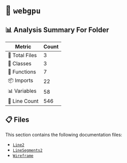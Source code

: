 # 📁 `webgpu`

## 📊 Analysis Summary For Folder

| Metric | Count |
|--------|-------|
| 📁 Total Files | 3 |
| 🧱 Classes | 3 |
| 🔧 Functions | 7 |
| 📦 Imports | 22 |
| 📊 Variables | 58 |
| 🔢 Line Count | 546 |


## 📋 Files

This section contains the following documentation files:

- [`Line2`](./Line2.md)
- [`LineSegments2`](./LineSegments2.md)
- [`Wireframe`](./Wireframe.md)